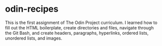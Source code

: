 # odin-recipes
This is the first assignment of The Odin Project curriculum. I learned how to fill out the HTML boilerplate, create directories and files, navigate through the Git Bash, and create headers, paragraphs, hyperlinks, ordered lists, unordered lists, and images.